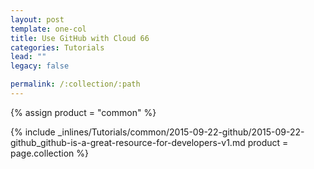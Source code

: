 ```yaml
---
layout: post
template: one-col
title: Use GitHub with Cloud 66
categories: Tutorials
lead: ""
legacy: false

permalink: /:collection/:path
---
```



{% assign product = "common" %}

{% include _inlines/Tutorials/common/2015-09-22-github/2015-09-22-github_github-is-a-great-resource-for-developers-v1.md  product = page.collection %}
